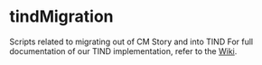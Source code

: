 # tindMigration
Scripts related to migrating out of CM Story and into TIND
For full documentation of our TIND implementation, refer to the <a href="https://github.com/cml-asc/TIND/wiki">Wiki</a>.
